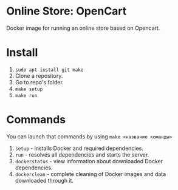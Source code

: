 # Online Store: OpenCart

Docker image for running an online store based on Opencart.

# Install
1. `sudo apt install git make`
1. Clone a repository.
1. Go to repo's folder.
1. `make setup`
1. `make run`


# Commands
You can launch that commands by using `make <название команды>`
1. `setup` - installs Docker and required dependencies.
1. `run` - resolves all dependencies and starts the server.
1. `dockerstatus` - view information about downloaded Docker dependencies.
1. `dockerclean` - complete cleaning of Docker images and data downloaded through it.